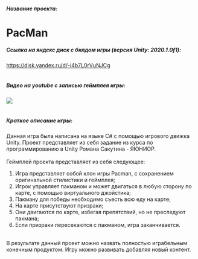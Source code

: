##### Название проекта: 
# PacMan
##### Ссылка на яндекс диск с билдом игры (версия Unity: 2020.1.0f1):
<https://disk.yandex.ru/d/-i4b7L0rVuNJCg>
<br/>
<br/>
##### Видео на youtube с записью геймплея игры:
[![](http://img.youtube.com/vi/2VutbIK96YE/0.jpg)](https://youtu.be/2VutbIK96YE)
<br/>
<br/>
##### Краткое описание игры:
Данная игра была написана на языке C# с помощью игрового движка Unity. 
Проект представляет из себя задание из курса по программированию в Unity Романа Сакутина - ЯЮНИОР.
<br/>
<br/>
Геймплей проекта представляет из себя следующее:
<br/>
1. Игра представляет собой клон игры Pacman, с сохранением оригинальной стилистики и геймплея;
2. Игрок управляет пакманом и может двигаться в любую сторону по карте, с помощью виртуального джойстика;
3. Пакману для победы необходимо съесть всю еду на карте;
4. На карте присутствуют призраки;
5. Они двигаются по карте, избегая препятствий, но не преследуют пакмана;
6. Если призраки пересекаются с пакманом, игра заканчивается.
<br/>
В результате данный проект можно назвать полностью играбельным конечным продуктом. Игру можно развивать добавляя новый контент.
<br/>